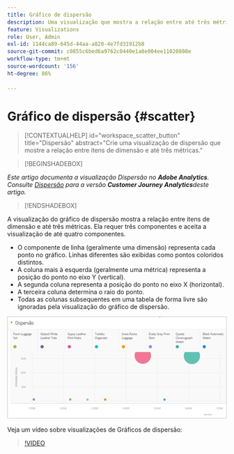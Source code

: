 ```yaml
---
title: Gráfico de dispersão
description: Uma visualização que mostra a relação entre até três métricas.
feature: Visualizations
role: User, Admin
exl-id: 1144ca89-645d-44aa-a820-4e7fd31912b8
source-git-commit: c0855c6bed6a9762c0440e1a8e004ee11020808e
workflow-type: tm+mt
source-wordcount: '156'
ht-degree: 86%

---
```


# Gráfico de dispersão {#scatter}

<!-- markdownlint-disable MD034 -->

>[!CONTEXTUALHELP]
>id="workspace_scatter_button"
>title="Dispersão"
>abstract="Crie uma visualização de dispersão que mostre a relação entre itens de dimensão e até três métricas."

<!-- markdownlint-enable MD034 -->


>[!BEGINSHADEBOX]

*Este artigo documenta a visualização Dispersão no **Adobe Analytics**.<br/>Consulte [Dispersão](https://experienceleague.adobe.com/en/docs/analytics-platform/using/cja-workspace/visualizations/scatterplot) para a versão **Customer Journey Analytics**deste artigo.*

>[!ENDSHADEBOX]

A visualização do gráfico de dispersão mostra a relação entre itens de dimensão e até três métricas. Ela requer três componentes e aceita a visualização de até quatro componentes.

* O componente de linha (geralmente uma dimensão) representa cada ponto no gráfico. Linhas diferentes são exibidas como pontos coloridos distintos.
* A coluna mais à esquerda (geralmente uma métrica) representa a posição do ponto no eixo Y (vertical).
* A segunda coluna representa a posição do ponto no eixo X (horizontal).
* A terceira coluna determina o raio do ponto.
* Todas as colunas subsequentes em uma tabela de forma livre são ignoradas pela visualização do gráfico de dispersão.

![Gráfico de dispersão](assets/scatter.png)

Veja um vídeo sobre visualizações de Gráficos de dispersão:

>[!VIDEO](https://video.tv.adobe.com/v/334459/?quality=12)
